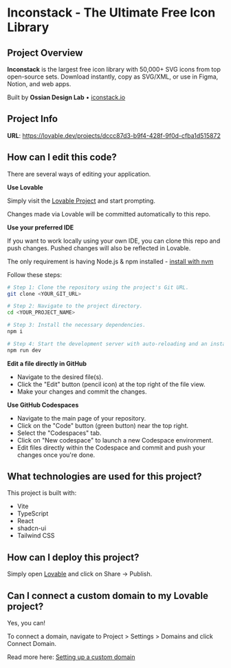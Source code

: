 # Inconstack - The Ultimate Free Icon Library

## Project Overview

**Inconstack** is the largest free icon library with 50,000+ SVG icons from top open-source sets. Download instantly, copy as SVG/XML, or use in Figma, Notion, and web apps.

Built by **Ossian Design Lab** • [iconstack.io](https://iconstack.io)

## Project Info

**URL**: https://lovable.dev/projects/dccc87d3-b9f4-428f-9f0d-cfba1d515872

## How can I edit this code?

There are several ways of editing your application.

**Use Lovable**

Simply visit the [Lovable Project](https://lovable.dev/projects/dccc87d3-b9f4-428f-9f0d-cfba1d515872) and start prompting.

Changes made via Lovable will be committed automatically to this repo.

**Use your preferred IDE**

If you want to work locally using your own IDE, you can clone this repo and push changes. Pushed changes will also be reflected in Lovable.

The only requirement is having Node.js & npm installed - [install with nvm](https://github.com/nvm-sh/nvm#installing-and-updating)

Follow these steps:

```sh
# Step 1: Clone the repository using the project's Git URL.
git clone <YOUR_GIT_URL>

# Step 2: Navigate to the project directory.
cd <YOUR_PROJECT_NAME>

# Step 3: Install the necessary dependencies.
npm i

# Step 4: Start the development server with auto-reloading and an instant preview.
npm run dev
```

**Edit a file directly in GitHub**

- Navigate to the desired file(s).
- Click the "Edit" button (pencil icon) at the top right of the file view.
- Make your changes and commit the changes.

**Use GitHub Codespaces**

- Navigate to the main page of your repository.
- Click on the "Code" button (green button) near the top right.
- Select the "Codespaces" tab.
- Click on "New codespace" to launch a new Codespace environment.
- Edit files directly within the Codespace and commit and push your changes once you're done.

## What technologies are used for this project?

This project is built with:

- Vite
- TypeScript
- React
- shadcn-ui
- Tailwind CSS

## How can I deploy this project?

Simply open [Lovable](https://lovable.dev/projects/dccc87d3-b9f4-428f-9f0d-cfba1d515872) and click on Share -> Publish.

## Can I connect a custom domain to my Lovable project?

Yes, you can!

To connect a domain, navigate to Project > Settings > Domains and click Connect Domain.

Read more here: [Setting up a custom domain](https://docs.lovable.dev/tips-tricks/custom-domain#step-by-step-guide)